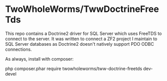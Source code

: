 # TwoWholeWorms/TwwDoctrineFreeTds

This repo contains a Doctrine2 driver for SQL Server which uses FreeTDS to connect to the server. It was written to connect a
ZF2 project I maintain to SQL Server databases as Doctrine2 doesn't natively support PDO ODBC connections.

As always, install with composer:

 php composer.phar require twowholeworms/tww-doctrine-freetds dev-devel
